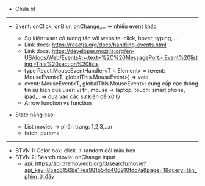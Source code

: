 - Chữa bt

---

- Event: onClick, onBlur, onChange,... -> nhiều event khác

  - Sự kiện: user có tương tác với website: click, hover, typing,...
  - Link docs: https://reactjs.org/docs/handling-events.html
  - Link docs: https://developer.mozilla.org/en-US/docs/Web/Events#:~:text=%2C%20MessagePort.-,Event%20listing,-This%20section%20lists
  - type React.MouseEventHandler<T = Element> = (event: MouseEvent<T, globalThis.MouseEvent>) => void
  - event: MouseEvent<T, globalThis.MouseEvent>: cung cấp các thông tin sự kiện của user: vị trí, mouse -> laptop, touch: smart phone, ipad,.. => dựa vào các sự kiện để xử lý
  - Arrow function vs function

- State nâng cao:
  - List movies -> phân trang: 1,2,3,...n
  - fetch: params

---

- BTVN 1: Color box: click -> random đổi màu box
- BTVN 2: Search movie: onChange input
  - api: https://api.themoviedb.org/3/search/movie?api_key=85ac6156be17ea981b54c406910fdc7a&page=1&query=tên_phim_ở_đây
